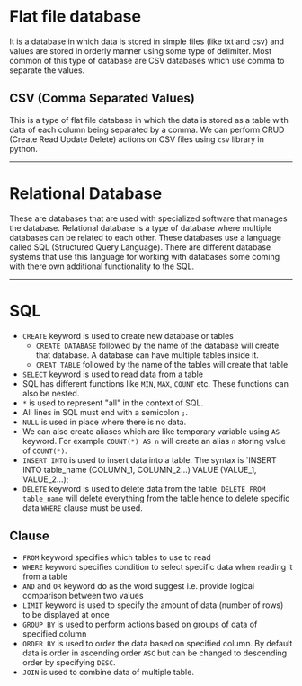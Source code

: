 # Flat file database
It is a database in which data is stored in simple files (like txt and csv) and values are stored in orderly manner using some type of delimiter. Most common of this type of database are CSV databases which use comma to separate the values.
## CSV (Comma Separated Values)
This is a type of flat file database in which the data is stored as a table with data of each column being separated by a comma.
We can perform CRUD (Create Read Update Delete) actions on CSV files using `csv` library in python.

---
# Relational Database
These are databases that are used with specialized software that manages the database. Relational database is a type of database where multiple databases can be related to each other. These databases use a language called SQL (Structured Query Language). There are different database systems that use this language for working with databases some coming with there own additional functionality to the SQL.

---
# SQL
- `CREATE` keyword is used to create new database or tables
	- `CREATE DATABASE`  followed by the name of the database will create that database. A database can have multiple tables inside it.
	- `CREAT TABLE` followed by the name of the tables will create that table
- `SELECT` keyword is used to read data from a table
- SQL has different functions like `MIN`, `MAX`, `COUNT` etc. These functions can also be nested.
- `*` is used to represent "all" in the context of SQL.
- All lines in SQL must end with a semicolon `;`.
- `NULL` is used in place where there is no data.
- We can also create aliases which are like temporary variable using `AS` keyword. For example `COUNT(*) AS n` will create an alias `n` storing value of `COUNT(*)`.
- `INSERT INTO` is used to insert data into a table. The syntax is `INSERT INTO table_name (COLUMN_1, COLUMN_2...) VALUE (VALUE_1, VALUE_2...);
- `DELETE` keyword is used to delete data from the table. `DELETE FROM table_name` will delete everything from the table hence to delete specific data `WHERE` clause must be used.
## Clause
- `FROM` keyword specifies which tables to use to read
- `WHERE` keyword specifies condition to select specific data when reading it from a table
- `AND` and `OR` keyword do as the word suggest i.e. provide logical comparison between two values
- `LIMIT` keyword is used to specify the amount of data (number of rows) to be displayed at once
- `GROUP BY` is used to perform actions based on groups of data of specified column
- `ORDER BY` is used to order the data based on specified column. By default data is order in ascending order `ASC` but can be changed to descending order by specifying `DESC`.
- `JOIN` is used to combine data of multiple table.
